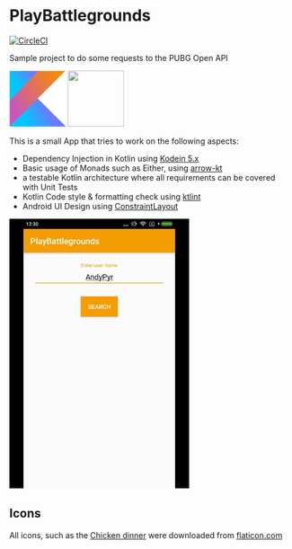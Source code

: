 # PlayBattlegrounds
[![CircleCI](https://circleci.com/gh/voghDev/PlayBattlegrounds/tree/master.svg?style=svg)](https://circleci.com/gh/voghDev/PlayBattlegrounds/tree/master)

Sample project to do some requests to the PUBG Open API

<img height="100" src="./img/kotlin.png" width="100"> <img height="100" src="https://avatars2.githubusercontent.com/u/29458023?v=4&amp;s=200" width="100">

This is a small App that tries to work on the following aspects:

- Dependency Injection in Kotlin using [Kodein 5.x][1]
- Basic usage of Monads such as Either, using [arrow-kt][2]
- a testable Kotlin architecture where all requirements can be covered with Unit Tests
- Kotlin Code style & formatting check using [ktlint][3]
- Android UI Design using [ConstraintLayout][5]

![Sample][appSample]

Icons
-----

All icons, such as the [Chicken dinner](https://www.flaticon.com/free-icon/roast-chicken_889702#term=chicken&page=1&position=36) were downloaded from [flaticon.com][4]

[1]: https://github.com/Kodein-Framework/Kodein-DI/
[2]: https://github.com/arrow-kt/arrow
[3]: https://github.com/shyiko/ktlint
[4]: http://www.flaticon.com
[5]: https://developer.android.com/reference/android/support/constraint/ConstraintLayout

[appSample]: ./img/sample.gif
